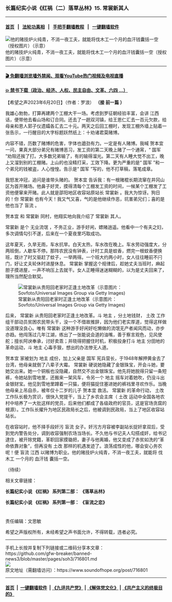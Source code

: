 ### 长篇纪实小说《红祸（二）落草丛林》15. 常裳新其人
------------------------

#### [首页](https://github.com/gfw-breaker/banned-news3/blob/master/README.md) &nbsp;&nbsp;|&nbsp;&nbsp; [法轮功真相](https://github.com/begood0513/basic/blob/master/README.md)  &nbsp;&nbsp;|&nbsp;&nbsp; [手把手翻墙教程](https://github.com/gfw-breaker/guides/wiki)  &nbsp;&nbsp;|&nbsp;&nbsp; [一键翻墙软件](https://github.com/gfw-breaker/nogfw/blob/master/README.md)  



<div><img alt="他的赌技炉火纯青，不消一夜工夫，就能将伐木工一个月的血汗钱囊括一空（授权图片）（示意）" src="https://img.soundofhope.org/2023-06/1687252481343.jpg"/>
<br/><figcaption class="caption">
 他的赌技炉火纯青，不消一夜工夫，就能将伐木工一个月的血汗钱囊括一空（授权图片）（示意）
</figcaption></div><hr/>

#### [ 🎬  免翻墙浏览墙外禁闻、观看YouTube热门视频及电视直播](https://github.com/gfw-breaker/HelloWorld)

#### [ 💥  禁书下载（政治、经济、人权、民主自由、文革、六四 ...）](https://github.com/gfw-breaker/books/blob/master/README.md)

<div><div class="Content__Wrapper sc-1bvya0-0 elmmKw article_body" data-checkusr="" itemprop="articleBody">
 <div id="post_place_1">
 </div>
 <p class="meta-top">
  <span class="meta">
   【希望之声2023年6月20日】（作者：罗浪）
  </span>
  <strong>
   （接
   <ok href="https://www.soundofhope.org/post/716798?lang=b5">
    前一篇
   </ok>
   ）
  </strong>
 </p>
 <p>
  我雄心勃勃，打算再建两个工棚大干一场。考虑到罗征朝经验丰富，会讲
  <ok href="/term/1283">
   江西
  </ok>
  话，便带他去看山场和订合同。还去了一趟双河镇，给王恩仁汇去一百元欠款，给母亲和恩人郭子仪遗孀各汇去二十元。两天之后回工棚时，发现工棚外墙上贴着一张告示，一行醒目的大字标题跃然纸上：十劝诸君莫赌博。
 </p>
 <p>
  内容不错，历数了赌博的危害，字体也遒劲有力。一定是有人赌博。我喊
  <ok href="/term/864227">
   贺本宜
  </ok>
  一问，果真大部分弟兄有赌博恶习，发工资的第二天晚上赌了一个通宵，“
  <ok href="/term/13327">
   国军
  </ok>
  ”劝阻还挨了打。大多数兄弟输了，有的输得溜光。第二天有人睡大觉不出工，晚上又溜到别的工棚赌。上山的也没精打采，工效下降。更为严重的是“
  <ok href="/term/13327">
   国军
  </ok>
  ”和一个弟兄的钱被盗，人心惶惶。告示是“
  <ok href="/term/13327">
   国军
  </ok>
  ”写的，他不打草稿，落笔成章。
 </p>
 <p>
  我怒发冲冠，追问是谁带头赌的。
  <ok href="/term/864227">
   贺本宜
  </ok>
  告诉我：有一根赌棍长期流窜在井冈山区为首开赌场。他鼻子好灵，摸得清每个工棚发工资的时间，一候某个工棚发了工资他便窜来开赌。此人就是邵阳地区收容站原站长
  <ok href="/term/881681">
   常裳新
  </ok>
  。我大为惊讶。狗日的！你
  <ok href="/term/881681">
   常裳新
  </ok>
  也有今天！我又气又喜，气的是他继续作恶，坑害弟兄们；喜的是他也当了
  <ok href="/term/698563">
   盲流
  </ok>
  。
 </p>
 <p>
  <ok href="/term/864227">
   贺本宜
  </ok>
  和
  <ok href="/term/881681">
   常裳新
  </ok>
  同村，他翔实地向我介绍了
  <ok href="/term/881681">
   常裳新
  </ok>
  其人。
 </p>
 <p>
  <ok href="/term/881681">
   常裳新
  </ok>
  是个
  <ok href="/term/882383">
   无业流氓
  </ok>
  ，不务正业，游手好闲，嫖赌逍遥。他看中一个有夫之妇，多次调情勾引不遂，后来在一个夏夜里巧取成功。
 </p>
 <p>
  这年夏天，久旱无雨，车水抗旱。白天太热，车水改在晚上。车水劳动强度大，分两班倒，人歇车不停。那阵农民没有钟表，计时工具是蚊香，燃完一根蚊香便换班，既计了时又驱赶了蚊子，一举两得。一个班大约两小时，女人往往睡前不闩门，好让丈夫轮休时进屋休息。
  <ok href="/term/881681">
   常裳新
  </ok>
  掌握这个规律后，趁她丈夫当班时，麻起胆子摸进屋，一声不响压上去就干。女人正睡得迷迷糊糊的，以为是丈夫回来了，理所当然配合默契。
 </p>
 <figure class="OImage__StyledFigure-sc-1lfley0-0 jWYblU">
  <img alt=" 常裳新从贵阳回老家时正逢土地改革（示意图片：Sovfoto/Universal Images Group via Getty Images)" src="https://img.soundofhope.org/2023-06/gettyimages-498877415-594x594-1687013594261.jpg"/>
  <br/><figcaption>
   常裳新从贵阳回老家时正逢土地改革（示意图片：Sovfoto/Universal Images Group via Getty Images)
  </figcaption>
 </figure>
 <p>
  后来，
  <ok href="/term/881681">
   常裳新
  </ok>
  从贵阳回老家时正逢土地改革。斗
  <ok href="/term/26516">
   地主
  </ok>
  ，分土地钱财，
  <ok href="/term/34312">
   土改
  </ok>
  工作组干部动员贫困农民带头干，没一个不借故推辞，因为他们老实厚道，觉得这样做没道理没良心。唯有
  <ok href="/term/881681">
   常裳新
  </ok>
  这种游手好闲好吃懒做的流氓无产者闻风而动，亦步亦趋。他闯荡过几年江湖，练出了一张能说会道的油嘴，善于察言观色，见风使舵；擅长阿谀奉承，讨好卖乖；并晓得把握住时机，积极投身打斗
  <ok href="/term/26516">
   地主
  </ok>
  分田地的革命运动，斗
  <ok href="/term/26516">
   地主
  </ok>
  心毒手狠，想出的办法惨无人道。
 </p>
 <p>
  <ok href="/term/864227">
   贺本宜
  </ok>
  家被划为
  <ok href="/term/26516">
   地主
  </ok>
  成份，加上父亲是
  <ok href="/term/13327">
   国军
  </ok>
  宪兵营长，于1948年解押黄金去了台湾，他母亲就倒了八辈子大霉。
  <ok href="/term/881681">
   常裳新
  </ok>
  硬说她隐藏了金银珠宝，开会斗她，要她交出来。她一个铜板也没隐藏，自然交不出金银珠宝。他先将她脱得只留一条短裤，令她站到雪地里，还搬来一架风车，令另一个
  <ok href="/term/26516">
   地主
  </ok>
  摇车对着她吹，仍没斗出金银财宝。他见到雪地里蹲着一只猫，便将猫捉住塞进她的裤裆里寻欢作乐。当晚他母亲上吊自杀，被年仅十二岁的儿子
  <ok href="/term/864227">
   贺本宜
  </ok>
  救活。
  <ok href="/term/881681">
   常裳新
  </ok>
  的革命行动，
  <ok href="/term/34312">
   土改
  </ok>
  工作队长极为赏识，很快入党提干，当上了乡农会主席（
  <ok href="/term/34312">
   土改
  </ok>
  运动中全国各地农村中培养了一大批这样的党员，后来他们都成了各级政府的官员，这是官场贪腐的根源）。工作队长擢升为地区民政局长之后，他被调到民政局，当上了地区收容站站长。
 </p>
 <p>
  在收容站时，他不择手段奸污
  <ok href="/term/698563">
   盲流
  </ok>
  女子。奸污方月容被李副站长捉奸拿双后，受到党内警告处分，调到收容强制农场当场长。不久他与书记夫人勾搭成奸，给书记逮住，被开除党籍，革职回家摸锄把，妻子与他离婚，他又变成了赤贫如洗的“革命依靠对象”，但再没有
  <ok href="/term/34312">
   土改
  </ok>
  那样的机遇发迹了。浪荡成性的他，哪会安心务农呢！便
  <ok href="/term/698563">
   盲流
  </ok>
  <ok href="/term/1283">
   江西
  </ok>
  以赌博为职业。他的赌技炉火纯青，不消一夜工夫，就能将
  <ok href="/term/881687">
   伐木工
  </ok>
  一个月的
  <ok href="/term/37915">
   血汗钱
  </ok>
  囊括一空。
 </p>
 <p>
  （待续）
 </p>
 <p>
  相关文章链接：
 </p>
 <p>
  <strong>
   长篇纪实小说
   <ok href="https://www.soundofhope.org/term/118358?lang=b5">
    《红祸》
   </ok>
   系列第二部：
   <ok href="https://www.soundofhope.org/term/847760?lang=b5">
    《落草丛林》
   </ok>
  </strong>
 </p>
 <p>
  <strong>
   长篇纪实小说
   <ok href="https://www.soundofhope.org/term/118358?lang=b5">
    《红祸》
   </ok>
   系列第一部：
   <ok href="https://www.soundofhope.org/term/699499?lang=b5">
    《盲流之恋》
   </ok>
  </strong>
 </p>
 <h1>
 </h1>
 <p class="meta-btm">
  责任编辑：文思敏
 </p>
 <p class="meta-btm">
  希望之声版权所有，未经希望之声书面允许，不得转载，违者必究。
 </p>
</div>
</div>
<hr/>
手机上长按并复制下列链接或二维码分享本文章：<br/>
https://github.com/gfw-breaker/banned-news3/blob/master/pages/soh3/716801.md <br/>
<a href='https://github.com/gfw-breaker/banned-news3/blob/master/pages/soh3/716801.md'><img src='https://github.com/gfw-breaker/banned-news3/blob/master/pages/soh3/716801.md.png'/></a> <br/>
原文地址（需翻墙访问）：https://www.soundofhope.org/post/716801


------------------------
#### [首页](https://github.com/gfw-breaker/banned-news3/blob/master/README.md) &nbsp;|&nbsp; [一键翻墙软件](https://github.com/gfw-breaker/nogfw/blob/master/README.md) &nbsp;| [《九评共产党》](https://github.com/gfw-breaker/9ping.md/blob/master/README.md#九评之一评共产党是什么) | [《解体党文化》](https://github.com/gfw-breaker/jtdwh.md/blob/master/README.md) | [《共产主义的终极目的》](https://github.com/gfw-breaker/gczydzjmd.md/blob/master/README.md)


<img src='http://gfw-breaker.win/banned-news3/pages/soh3/716801.md' width='0px' height='0px'/>